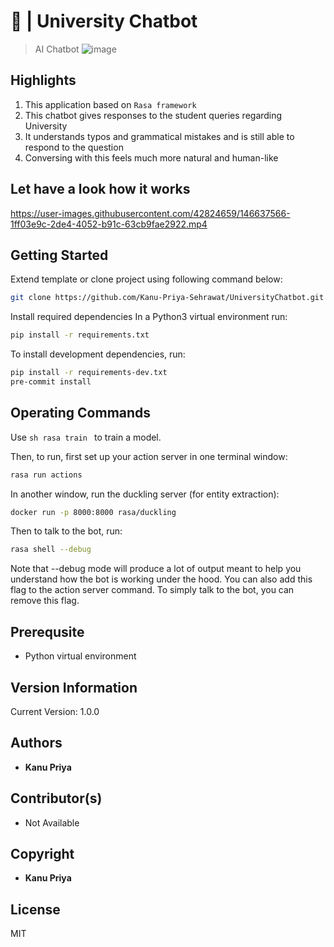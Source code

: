 # 🦊 | University Chatbot
> AI Chatbot
![image](https://user-images.githubusercontent.com/42824659/146613666-228a236a-9e68-44d5-8f97-0ad81612bb6c.png)

## Highlights
1. This application based on `Rasa framework`
2. This chatbot gives responses to the student queries regarding University
3. It understands typos and grammatical mistakes and is still able to respond to the question
4. Conversing with this feels much more natural and human-like

## Let have a look how it works
https://user-images.githubusercontent.com/42824659/146637566-1ff03e9c-2de4-4052-b91c-63cb9fae2922.mp4

## Getting Started
Extend template or clone project using following command below:
```sh
git clone https://github.com/Kanu-Priya-Sehrawat/UniversityChatbot.git
```

Install required dependencies
In a Python3 virtual environment run:
```sh
pip install -r requirements.txt
```
To install development dependencies, run:
```sh
pip install -r requirements-dev.txt
pre-commit install
```
## Operating Commands
Use ```sh rasa train ``` to train a model.

Then, to run, first set up your action server in one terminal window:
```sh
rasa run actions
```
In another window, run the duckling server (for entity extraction):
```sh
docker run -p 8000:8000 rasa/duckling
```
Then to talk to the bot, run:
```sh
rasa shell --debug
```
Note that --debug mode will produce a lot of output meant to help you understand how the bot is working under the hood. You can also add this flag to the action server command. To simply talk to the bot, you can remove this flag.
## Prerequsite
* Python virtual environment

## Version Information
Current Version: 1.0.0

## Authors
* **Kanu Priya** 

## Contributor(s)
 * Not Available

## Copyright
* **Kanu Priya**

## License
MIT
